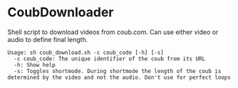 # CoubDownloader
Shell script to download videos from coub.com. Can use either video or audio to define final length.

```
Usage: sh coub_download.sh -c coub_code [-h] [-s]
  -c coub_code: The unique identifier of the coub from its URL
  -h: Show help
  -s: Toggles shortmode. During shortmode the length of the coub is determined by the video and not the audio. Don't use for perfect loops
```
